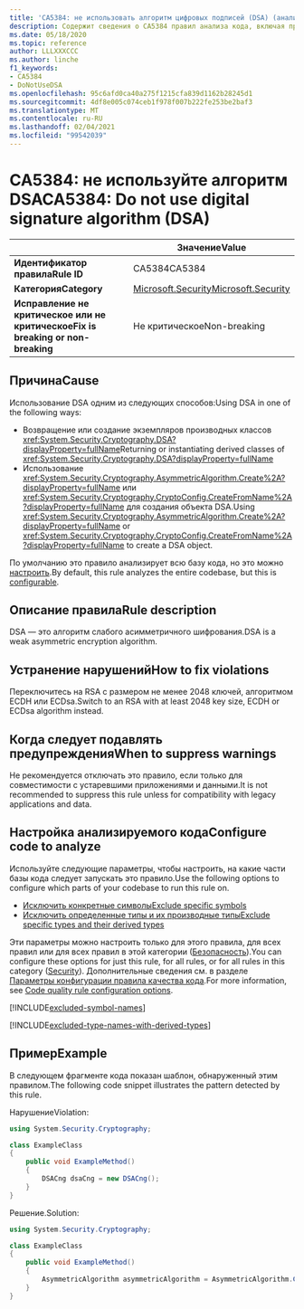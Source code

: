 ```yaml
---
title: 'CA5384: не использовать алгоритм цифровых подписей (DSA) (анализ кода)'
description: Содержит сведения о CA5384 правил анализа кода, включая причины, способы устранения нарушений и время их подавления.
ms.date: 05/18/2020
ms.topic: reference
author: LLLXXXCCC
ms.author: linche
f1_keywords:
- CA5384
- DoNotUseDSA
ms.openlocfilehash: 95c6afd0ca40a275f1215cfa839d1162b28245d1
ms.sourcegitcommit: 4df8e005c074ceb1f978f007b222fe253be2baf3
ms.translationtype: MT
ms.contentlocale: ru-RU
ms.lasthandoff: 02/04/2021
ms.locfileid: "99542039"
---
```

# <a name="ca5384-do-not-use-digital-signature-algorithm-dsa"></a><span data-ttu-id="bd635-103">CA5384: не используйте алгоритм DSA</span><span class="sxs-lookup"><span data-stu-id="bd635-103">CA5384: Do not use digital signature algorithm (DSA)</span></span>

| | <span data-ttu-id="bd635-104">Значение</span><span class="sxs-lookup"><span data-stu-id="bd635-104">Value</span></span> |
|-|-|
| <span data-ttu-id="bd635-105">**Идентификатор правила**</span><span class="sxs-lookup"><span data-stu-id="bd635-105">**Rule ID**</span></span> |<span data-ttu-id="bd635-106">CA5384</span><span class="sxs-lookup"><span data-stu-id="bd635-106">CA5384</span></span>|
| <span data-ttu-id="bd635-107">**Категория**</span><span class="sxs-lookup"><span data-stu-id="bd635-107">**Category**</span></span> |[<span data-ttu-id="bd635-108">Microsoft.Security</span><span class="sxs-lookup"><span data-stu-id="bd635-108">Microsoft.Security</span></span>](security-warnings.md)|
| <span data-ttu-id="bd635-109">**Исправление не критическое или не критическое**</span><span class="sxs-lookup"><span data-stu-id="bd635-109">**Fix is breaking or non-breaking**</span></span> |<span data-ttu-id="bd635-110">Не критическое</span><span class="sxs-lookup"><span data-stu-id="bd635-110">Non-breaking</span></span>|

## <a name="cause"></a><span data-ttu-id="bd635-111">Причина</span><span class="sxs-lookup"><span data-stu-id="bd635-111">Cause</span></span>

<span data-ttu-id="bd635-112">Использование DSA одним из следующих способов:</span><span class="sxs-lookup"><span data-stu-id="bd635-112">Using DSA in one of the following ways:</span></span>

- <span data-ttu-id="bd635-113">Возвращение или создание экземпляров производных классов <xref:System.Security.Cryptography.DSA?displayProperty=fullName></span><span class="sxs-lookup"><span data-stu-id="bd635-113">Returning or instantiating derived classes of <xref:System.Security.Cryptography.DSA?displayProperty=fullName></span></span>
- <span data-ttu-id="bd635-114">Использование <xref:System.Security.Cryptography.AsymmetricAlgorithm.Create%2A?displayProperty=fullName> или <xref:System.Security.Cryptography.CryptoConfig.CreateFromName%2A?displayProperty=fullName> для создания объекта DSA.</span><span class="sxs-lookup"><span data-stu-id="bd635-114">Using <xref:System.Security.Cryptography.AsymmetricAlgorithm.Create%2A?displayProperty=fullName> or <xref:System.Security.Cryptography.CryptoConfig.CreateFromName%2A?displayProperty=fullName> to create a DSA object.</span></span>

<span data-ttu-id="bd635-115">По умолчанию это правило анализирует всю базу кода, но это можно [настроить](#configure-code-to-analyze).</span><span class="sxs-lookup"><span data-stu-id="bd635-115">By default, this rule analyzes the entire codebase, but this is [configurable](#configure-code-to-analyze).</span></span>

## <a name="rule-description"></a><span data-ttu-id="bd635-116">Описание правила</span><span class="sxs-lookup"><span data-stu-id="bd635-116">Rule description</span></span>

<span data-ttu-id="bd635-117">DSA — это алгоритм слабого асимметричного шифрования.</span><span class="sxs-lookup"><span data-stu-id="bd635-117">DSA is a weak asymmetric encryption algorithm.</span></span>

## <a name="how-to-fix-violations"></a><span data-ttu-id="bd635-118">Устранение нарушений</span><span class="sxs-lookup"><span data-stu-id="bd635-118">How to fix violations</span></span>

<span data-ttu-id="bd635-119">Переключитесь на RSA с размером не менее 2048 ключей, алгоритмом ECDH или ECDsa.</span><span class="sxs-lookup"><span data-stu-id="bd635-119">Switch to an RSA with at least 2048 key size, ECDH or ECDsa algorithm instead.</span></span>

## <a name="when-to-suppress-warnings"></a><span data-ttu-id="bd635-120">Когда следует подавлять предупреждения</span><span class="sxs-lookup"><span data-stu-id="bd635-120">When to suppress warnings</span></span>

<span data-ttu-id="bd635-121">Не рекомендуется отключать это правило, если только для совместимости с устаревшими приложениями и данными.</span><span class="sxs-lookup"><span data-stu-id="bd635-121">It is not recommended to suppress this rule unless for compatibility with legacy applications and data.</span></span>

## <a name="configure-code-to-analyze"></a><span data-ttu-id="bd635-122">Настройка анализируемого кода</span><span class="sxs-lookup"><span data-stu-id="bd635-122">Configure code to analyze</span></span>

<span data-ttu-id="bd635-123">Используйте следующие параметры, чтобы настроить, на какие части базы кода следует запускать это правило.</span><span class="sxs-lookup"><span data-stu-id="bd635-123">Use the following options to configure which parts of your codebase to run this rule on.</span></span>

- [<span data-ttu-id="bd635-124">Исключить конкретные символы</span><span class="sxs-lookup"><span data-stu-id="bd635-124">Exclude specific symbols</span></span>](#exclude-specific-symbols)
- [<span data-ttu-id="bd635-125">Исключить определенные типы и их производные типы</span><span class="sxs-lookup"><span data-stu-id="bd635-125">Exclude specific types and their derived types</span></span>](#exclude-specific-types-and-their-derived-types)

<span data-ttu-id="bd635-126">Эти параметры можно настроить только для этого правила, для всех правил или для всех правил в этой категории ([Безопасность](security-warnings.md)).</span><span class="sxs-lookup"><span data-stu-id="bd635-126">You can configure these options for just this rule, for all rules, or for all rules in this category ([Security](security-warnings.md)).</span></span> <span data-ttu-id="bd635-127">Дополнительные сведения см. в разделе [Параметры конфигурации правила качества кода](../code-quality-rule-options.md).</span><span class="sxs-lookup"><span data-stu-id="bd635-127">For more information, see [Code quality rule configuration options](../code-quality-rule-options.md).</span></span>

[!INCLUDE[excluded-symbol-names](~/includes/code-analysis/excluded-symbol-names.md)]

[!INCLUDE[excluded-type-names-with-derived-types](~/includes/code-analysis/excluded-type-names-with-derived-types.md)]

## <a name="example"></a><span data-ttu-id="bd635-128">Пример</span><span class="sxs-lookup"><span data-stu-id="bd635-128">Example</span></span>

<span data-ttu-id="bd635-129">В следующем фрагменте кода показан шаблон, обнаруженный этим правилом.</span><span class="sxs-lookup"><span data-stu-id="bd635-129">The following code snippet illustrates the pattern detected by this rule.</span></span>

<span data-ttu-id="bd635-130">Нарушение</span><span class="sxs-lookup"><span data-stu-id="bd635-130">Violation:</span></span>

```csharp
using System.Security.Cryptography;

class ExampleClass
{
    public void ExampleMethod()
    {
        DSACng dsaCng = new DSACng();
    }
}
```

<span data-ttu-id="bd635-131">Решение.</span><span class="sxs-lookup"><span data-stu-id="bd635-131">Solution:</span></span>

```csharp
using System.Security.Cryptography;

class ExampleClass
{
    public void ExampleMethod()
    {
        AsymmetricAlgorithm asymmetricAlgorithm = AsymmetricAlgorithm.Create("ECDsa");
    }
}
```
